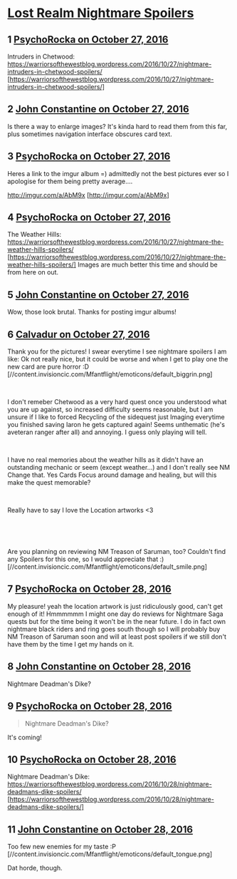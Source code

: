 # [Lost Realm Nightmare Spoilers](https://community.fantasyflightgames.com/topic/233437-lost-realm-nightmare-spoilers/)

## 1 [PsychoRocka on October 27, 2016](https://community.fantasyflightgames.com/topic/233437-lost-realm-nightmare-spoilers/?do=findComment&comment=2476728)

Intruders in Chetwood: https://warriorsofthewestblog.wordpress.com/2016/10/27/nightmare-intruders-in-chetwood-spoilers/ [https://warriorsofthewestblog.wordpress.com/2016/10/27/nightmare-intruders-in-chetwood-spoilers/]

## 2 [John Constantine on October 27, 2016](https://community.fantasyflightgames.com/topic/233437-lost-realm-nightmare-spoilers/?do=findComment&comment=2476759)

Is there a way to enlarge images? It's kinda hard to read them from this far, plus sometimes navigation interface obscures card text.

## 3 [PsychoRocka on October 27, 2016](https://community.fantasyflightgames.com/topic/233437-lost-realm-nightmare-spoilers/?do=findComment&comment=2476813)

Heres a link to the imgur album =) admittedly not the best pictures ever so I apologise for them being pretty average....

http://imgur.com/a/AbM9x [http://imgur.com/a/AbM9x]

## 4 [PsychoRocka on October 27, 2016](https://community.fantasyflightgames.com/topic/233437-lost-realm-nightmare-spoilers/?do=findComment&comment=2477022)

The Weather Hills: https://warriorsofthewestblog.wordpress.com/2016/10/27/nightmare-the-weather-hills-spoilers/ [https://warriorsofthewestblog.wordpress.com/2016/10/27/nightmare-the-weather-hills-spoilers/]
Images are much better this time and should be from here on out.

## 5 [John Constantine on October 27, 2016](https://community.fantasyflightgames.com/topic/233437-lost-realm-nightmare-spoilers/?do=findComment&comment=2477164)

Wow, those look brutal. Thanks for posting imgur albums!

## 6 [Calvadur on October 27, 2016](https://community.fantasyflightgames.com/topic/233437-lost-realm-nightmare-spoilers/?do=findComment&comment=2477226)

Thank you for the pictures! I swear everytime I see nightmare spoilers I am like: Ok not really nice, but it could be worse and when I get to play one the new card are pure horror :D [//content.invisioncic.com/Mfantflight/emoticons/default_biggrin.png]

 

I don't remeber Chetwood as a very hard quest once you understood what you are up against, so increased difficulty seems reasonable, but I am unsure if I like to forced Recycling of the sidequest just Imaging everytime you finished saving Iaron he gets captured again! Seems unthematic (he's aveteran ranger after all) and annoying. I guess only playing will tell.

 

I have no real memories about the weather hills as it didn't have an outstanding mechanic or seem (except weather...) and I don't really see NM Change that. Yes Cards Focus around damage and healing, but will this make the quest memorable?

 

Really have to say I love the Location artworks <3

 

 

Are you planning on reviewing NM Treason of Saruman, too? Couldn't find any Spoilers for this one, so I would appreciate that :) [//content.invisioncic.com/Mfantflight/emoticons/default_smile.png]

## 7 [PsychoRocka on October 28, 2016](https://community.fantasyflightgames.com/topic/233437-lost-realm-nightmare-spoilers/?do=findComment&comment=2478831)

My pleasure! yeah the location artwork is just ridiculously good, can't get enough of it!
Hmmmmmm I might one day do reviews for Nightmare Saga quests but for the time being it won't be in the near future. I do in fact own nightmare black riders and ring goes south though so I will probably buy NM Treason of Saruman soon and will at least post spoilers if we still don't have them by the time I get my hands on it.

## 8 [John Constantine on October 28, 2016](https://community.fantasyflightgames.com/topic/233437-lost-realm-nightmare-spoilers/?do=findComment&comment=2478965)

Nightmare Deadman's Dike?

## 9 [PsychoRocka on October 28, 2016](https://community.fantasyflightgames.com/topic/233437-lost-realm-nightmare-spoilers/?do=findComment&comment=2478981)

> Nightmare Deadman's Dike?

It's coming!

## 10 [PsychoRocka on October 28, 2016](https://community.fantasyflightgames.com/topic/233437-lost-realm-nightmare-spoilers/?do=findComment&comment=2479109)

Nightmare Deadman's Dike: https://warriorsofthewestblog.wordpress.com/2016/10/28/nightmare-deadmans-dike-spoilers/ [https://warriorsofthewestblog.wordpress.com/2016/10/28/nightmare-deadmans-dike-spoilers/]

## 11 [John Constantine on October 28, 2016](https://community.fantasyflightgames.com/topic/233437-lost-realm-nightmare-spoilers/?do=findComment&comment=2479185)

Too few new enemies for my taste :P [//content.invisioncic.com/Mfantflight/emoticons/default_tongue.png]

Dat horde, though.

